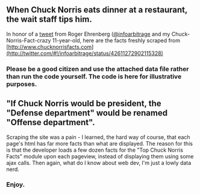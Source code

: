 When Chuck Norris eats dinner at a restaurant, the wait staff tips him.
-----------------------------------------------------------------------

In honor of a [tweet](http://twitter.com/#!/infoarbitrage/status/42611272902115328) from Roger Ehrenberg ([@infoarbitrage]([.markdown](http://daringfireball.net/projects/markdown/)) 
and my Chuck-Norris-Fact-crazy 11-year-old, here are the facts freshly scraped from [http://www.chucknorrisfacts.com](http://twitter.com/#!/infoarbitrage/status/42611272902115328)

### Please be a good citizen and use the attached data file rather than run the code yourself. The code is here for illustrative purposes.

"If Chuck Norris would be president, the "Defense department" would be renamed "Offense department".
----------------------------------------------------------------------------------------------------

Scraping the site was a pain - I learned, the hard way of course, that each page's html has far more facts than what are displayed.
The reason for this is that the developer loads a few dozen facts for the "Top Chuck Norris Facts" module upon each pageview, instead
of displaying them using some ajax calls. Then again, what do I know about web dev, I'm just a lowly data nerd.

### Enjoy.
